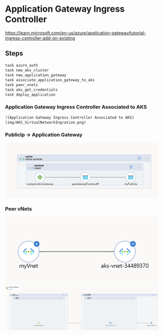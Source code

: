 # Application Gateway Ingress Controller

https://learn.microsoft.com/en-us/azure/application-gateway/tutorial-ingress-controller-add-on-existing

## Steps

```
task azure_auth
task new_aks_cluster
task new_application_gateway
task associate_application_gateway_to_aks
task peer_vnets
task aks_get_credentials
task deploy_application
``` 

### Application Gateway Ingress Controller Associated to AKS
    ![Application Gateway Ingress Controller Associated to AKS](img/AKS_VirtualNetworkIngration.png)

### PublicIp -> Application Gateway
![vNet3](img/vNet3.png)

### Peer vNets
![vNet1](img/vNet1.png)
![vNet2](img/vNet2.png)

